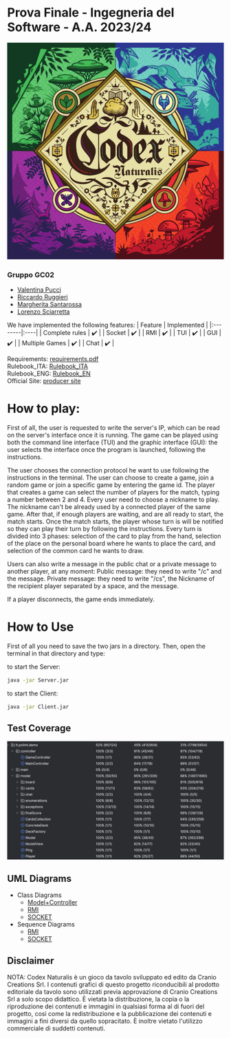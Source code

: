# Prova Finale - Ingegneria del Software - A.A. 2023/24
![Logo](src/main/resources/Codex.png)

### Gruppo GC02
- [Valentina Pucci](https://github.com/ValentinaPucci)
- [Riccardo Ruggieri](https://github.com/RiccardoRuggieri)
- [Margherita Santarossa](https://github.com/margherita-santarossa)
- [Lorenzo Sciarretta](https://github.com/L-Neur0)

We have implemented the following features:
   | Feature | Implemented  |
|:--------|:----|
| Complete rules  | :heavy_check_mark:    |
| Socket  | :heavy_check_mark:    |
| RMI  | :heavy_check_mark:    |
| TUI | :heavy_check_mark:    |
| GUI  | :heavy_check_mark:    |
| Multiple Games   | :heavy_check_mark:    |
| Chat  | :heavy_check_mark:    |

Requirements: <a href="https://github.com/ValentinaPucci/ing-sw-2024-pucci-ruggieri-santarossa-sciarretta/blob/main/DOC/Requirements/requirements.pdf">requirements.pdf</a> <br>
Rulebook_ITA:  <a href="https://github.com/ValentinaPucci/ing-sw-2024-pucci-ruggieri-santarossa-sciarretta/blob/main/DOC/Requirements/CODEX_Rulebook_IT.pdf">Rulebook_ITA</a> <br>
Rulebook_ENG: <a href="https://github.com/ValentinaPucci/ing-sw-2024-pucci-ruggieri-santarossa-sciarretta/blob/main/DOC/Requirements/CODEX_Rulebook_EN.pdf">Rulebook_EN</a> <br>
Official Site: <a href="https://www.craniocreations.it/prodotto/codex-naturalis">producer site</a>


# How to play:

First of all, the user is requested to write the server's IP, which can be read on the server's interface once it is running. The game can be played using both the command line interface (TUI) and the graphic interface (GUI): the user selects the interface once the program is launched, following the instructions.

The user chooses the connection protocol he want to use following the instructions in the terminal. The user can choose to create a game, join a random game or join a specific game by entering the game id. The player that creates a game can select the number of players for the match, typing a number between 2 and 4. Every user need to choose a nickname to play. The nickname can't be already used by a connected player of the same game. After that, if enough players are waiting, and are all ready to start, the match starts. Once the match starts, the player whose turn is will be notified so they can play their turn by following the instructions. Every turn is divided into 3 phases: selection of the card to play from the hand, selection of the place on the personal board where he wants to place the card, and selection of the common card he wants to draw.

Users can also write a message in the public chat or a private message to another player, at any moment:
Public message: they need to write "/c" and the message.
Private message: they need to write "/cs", the Nickname of the recipient player separated by a space, and the message.

If a player disconnects, the game ends immediately.

# How to Use 
First of all you need to save the two jars in a directory. Then, open the terminal in that directory and type:

to start the Server:
```bash
java -jar Server.jar
```

to start the Client:
```bash
java -jar Client.jar
```

## Test Coverage
![Coverage Report](DOC/CoverageReport.png)

## UML Diagrams
- Class Diagrams
  - [Model+Controller](DOC/UML/UML_model+controller.pdf)
  - [RMI](DOC/UML/UML_RMI.pdf)
  - [SOCKET](DOC/UML/UML_socket.pdf)
- Sequence Diagrams
  - [RMI](DOC/sequenceDiagrams/UML_Protocol.pdf)
  - [SOCKET](DOC/sequenceDiagrams/Socket_Protocol.pdf)
 
  
## Disclaimer
NOTA: Codex Naturalis è un gioco da tavolo sviluppato ed edito da Cranio Creations Srl. I contenuti grafici di questo progetto riconducibili al prodotto editoriale da tavolo sono utilizzati previa approvazione di Cranio Creations Srl a solo scopo didattico. È vietata la distribuzione, la copia o la riproduzione dei contenuti e immagini in qualsiasi forma al di fuori del progetto, così come la redistribuzione e la pubblicazione dei contenuti e immagini a fini diversi da quello sopracitato. È inoltre vietato l'utilizzo commerciale di suddetti contenuti.
